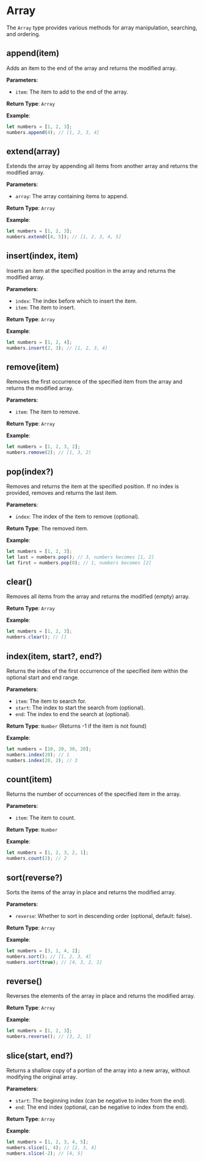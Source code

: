 # Array

The `Array` type provides various methods for array manipulation, searching, and ordering.

## append(item)

Adds an item to the end of the array and returns the modified array.

**Parameters**:
- `item`: The item to add to the end of the array.

**Return Type**: `Array`

**Example**:
```js
let numbers = [1, 2, 3];
numbers.append(4); // [1, 2, 3, 4]
```

## extend(array)

Extends the array by appending all items from another array and returns the modified array.

**Parameters**:
- `array`: The array containing items to append.

**Return Type**: `Array`

**Example**:
```js
let numbers = [1, 2, 3];
numbers.extend([4, 5]); // [1, 2, 3, 4, 5]
```

## insert(index, item)

Inserts an item at the specified position in the array and returns the modified array.

**Parameters**:
- `index`: The index before which to insert the item.
- `item`: The item to insert.

**Return Type**: `Array`

**Example**:
```js
let numbers = [1, 2, 4];
numbers.insert(2, 3); // [1, 2, 3, 4]
```

## remove(item)

Removes the first occurrence of the specified item from the array and returns the modified array.

**Parameters**:
- `item`: The item to remove.

**Return Type**: `Array`

**Example**:
```js
let numbers = [1, 2, 3, 2];
numbers.remove(2); // [1, 3, 2]
```

## pop(index?)

Removes and returns the item at the specified position. If no index is provided, removes and returns the last item.

**Parameters**:
- `index`: The index of the item to remove (optional).

**Return Type**: The removed item.

**Example**:
```js
let numbers = [1, 2, 3];
let last = numbers.pop(); // 3, numbers becomes [1, 2]
let first = numbers.pop(0); // 1, numbers becomes [2]
```

## clear()

Removes all items from the array and returns the modified (empty) array.

**Return Type**: `Array`

**Example**:
```js
let numbers = [1, 2, 3];
numbers.clear(); // []
```

## index(item, start?, end?)

Returns the index of the first occurrence of the specified item within the optional start and end range.

**Parameters**:
- `item`: The item to search for.
- `start`: The index to start the search from (optional).
- `end`: The index to end the search at (optional).

**Return Type**: `Number` (Returns -1 if the item is not found)

**Example**:
```js
let numbers = [10, 20, 30, 20];
numbers.index(20); // 1
numbers.index(20, 2); // 3
```

## count(item)

Returns the number of occurrences of the specified item in the array.

**Parameters**:
- `item`: The item to count.

**Return Type**: `Number`

**Example**:
```js
let numbers = [1, 2, 3, 2, 1];
numbers.count(2); // 2
```

## sort(reverse?)

Sorts the items of the array in place and returns the modified array.

**Parameters**:
- `reverse`: Whether to sort in descending order (optional, default: false).

**Return Type**: `Array`

**Example**:
```js
let numbers = [3, 1, 4, 2];
numbers.sort(); // [1, 2, 3, 4]
numbers.sort(true); // [4, 3, 2, 1]
```

## reverse()

Reverses the elements of the array in place and returns the modified array.

**Return Type**: `Array`

**Example**:
```js
let numbers = [1, 2, 3];
numbers.reverse(); // [3, 2, 1]
```

## slice(start, end?)

Returns a shallow copy of a portion of the array into a new array, without modifying the original array.

**Parameters**:
- `start`: The beginning index (can be negative to index from the end).
- `end`: The end index (optional, can be negative to index from the end).

**Return Type**: `Array`

**Example**:
```js
let numbers = [1, 2, 3, 4, 5];
numbers.slice(1, 4); // [2, 3, 4]
numbers.slice(-2); // [4, 5]
```

